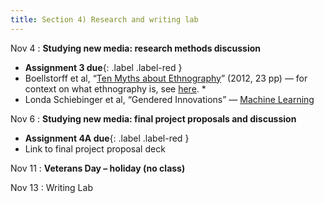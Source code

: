```yaml
---
title: Section 4) Research and writing lab
---
```

Nov 4
: **Studying new media: research methods discussion**
- **Assignment 3 due**{: .label .label-red } 
- Boellstorff et al, “[Ten Myths about Ethnography](https://www.jstor.org/stable/j.cttq9s20.7)” (2012, 23 pp) — for context on what ethnography is, see [here](https://www.thoughtco.com/ethnography-definition-3026313). *
- Londa Schiebinger et al, “Gendered Innovations” — [Machine Learning](http://genderedinnovations.stanford.edu/case-studies/machinelearning.html)

Nov 6 
: **Studying new media: final project proposals and discussion**
- **Assignment 4A due**{: .label .label-red } 
- Link to final project proposal deck

Nov 11 
: **Veterans Day – holiday (no class)**

Nov 13 
: Writing Lab 
